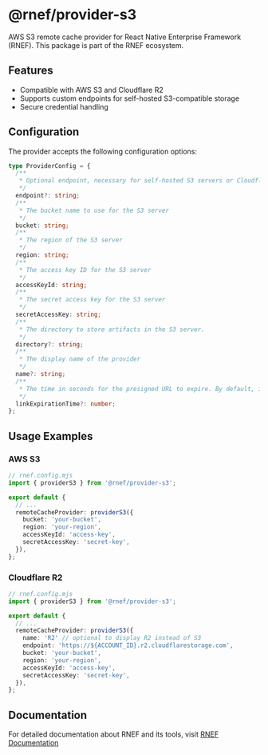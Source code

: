 # @rnef/provider-s3

AWS S3 remote cache provider for React Native Enterprise Framework (RNEF). This package is part of the RNEF ecosystem.

## Features

- Compatible with AWS S3 and Cloudflare R2
- Supports custom endpoints for self-hosted S3-compatible storage
- Secure credential handling

## Configuration

The provider accepts the following configuration options:

```typescript
type ProviderConfig = {
  /**
   * Optional endpoint, necessary for self-hosted S3 servers or Cloudflare R2 integration
   */
  endpoint?: string;
  /**
   * The bucket name to use for the S3 server
   */
  bucket: string;
  /**
   * The region of the S3 server
   */
  region: string;
  /**
   * The access key ID for the S3 server
   */
  accessKeyId: string;
  /**
   * The secret access key for the S3 server
   */
  secretAccessKey: string;
  /**
   * The directory to store artifacts in the S3 server.
   */
  directory?: string;
  /**
   * The display name of the provider
   */
  name?: string;
  /**
   * The time in seconds for the presigned URL to expire. By default, it is 24 hours.
   */
  linkExpirationTime?: number;
};
```

## Usage Examples

### AWS S3

```ts
// rnef.config.mjs
import { providerS3 } from '@rnef/provider-s3';

export default {
  // ...
  remoteCacheProvider: providerS3({
    bucket: 'your-bucket',
    region: 'your-region',
    accessKeyId: 'access-key',
    secretAccessKey: 'secret-key',
  }),
};
```

### Cloudflare R2

```ts
// rnef.config.mjs
import { providerS3 } from '@rnef/provider-s3';

export default {
  // ...
  remoteCacheProvider: providerS3({
    name: 'R2' // optional to display R2 instead of S3
    endpoint: 'https://${ACCOUNT_ID}.r2.cloudflarestorage.com',
    bucket: 'your-bucket',
    region: 'your-region',
    accessKeyId: 'access-key',
    secretAccessKey: 'secret-key',
  }),
};
```

## Documentation

For detailed documentation about RNEF and its tools, visit [RNEF Documentation](https://rnef.dev)
